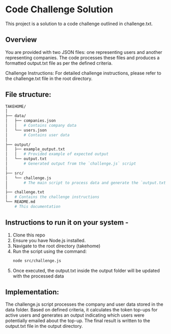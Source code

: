 # Code Challenge Solution
This project is a solution to a code challenge outlined in challenge.txt.

## Overview
You are provided with two JSON files: one representing users and another representing companies. The code processes these files and produces a formatted output.txt file as per the defined criteria.

Challenge Instructions:
For detailed challenge instructions, please refer to the challenge.txt file in the root directory.

## File structure: 
```bash
TAKEHOME/
│
├── data/
│   ├── companies.json   
│   │   # Contains company data
│   └── users.json              
│       # Contains user data
│
├── output/
│   ├── example_output.txt  
│   │   # Provided example of expected output
│   └── output.txt         
│       # Generated output from the `challenge.js` script
│
├── src/
│   └── challenge.js            
│       # The main script to process data and generate the `output.txt`
│
├── challenge.txt               
│   # Contains the challenge instructions
└── README.md                   
    # This documentation
```

## Instructions to run it on your system - 
1. Clone this repo
2. Ensure you have Node.js installed.
3. Navigate to the root directory (takehome)
4. Run the script using the command:
    ```bash
    node src/challenge.js
    ```
5. Once executed, the output.txt inside the output folder will be updated with the processed data

## Implementation:
The challenge.js script processes the company and user data stored in the data folder. Based on defined criteria, it calculates the token top-ups for active users and generates an output indicating which users were potentially emailed about the top-up. The final result is written to the output.txt file in the output directory.

